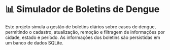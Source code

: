 # 📊  Simulador de Boletins de Dengue
 
Este projeto simula a gestão de boletins diários sobre casos de dengue, permitindo o cadastro, atualização, remoção e filtragem de informações por cidade, estado e período.
As informações dos boletins são persistidas em um banco de dados SQLite.
